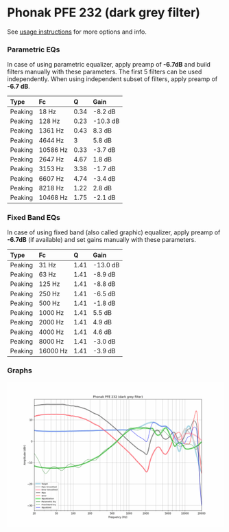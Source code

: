 # Phonak PFE 232 (dark grey filter)
See [usage instructions](https://github.com/jaakkopasanen/AutoEq#usage) for more options and info.

### Parametric EQs
In case of using parametric equalizer, apply preamp of **-6.7dB** and build filters manually
with these parameters. The first 5 filters can be used independently.
When using independent subset of filters, apply preamp of **-6.7 dB**.

| Type    | Fc       |    Q | Gain     |
|:--------|:---------|:-----|:---------|
| Peaking | 18 Hz    | 0.34 | -8.2 dB  |
| Peaking | 128 Hz   | 0.23 | -10.3 dB |
| Peaking | 1361 Hz  | 0.43 | 8.3 dB   |
| Peaking | 4644 Hz  | 3    | 5.8 dB   |
| Peaking | 10586 Hz | 0.33 | -3.7 dB  |
| Peaking | 2647 Hz  | 4.67 | 1.8 dB   |
| Peaking | 3153 Hz  | 3.38 | -1.7 dB  |
| Peaking | 6607 Hz  | 4.74 | -3.4 dB  |
| Peaking | 8218 Hz  | 1.22 | 2.8 dB   |
| Peaking | 10468 Hz | 1.75 | -2.1 dB  |

### Fixed Band EQs
In case of using fixed band (also called graphic) equalizer, apply preamp of **-6.7dB**
(if available) and set gains manually with these parameters.

| Type    | Fc       |    Q | Gain     |
|:--------|:---------|:-----|:---------|
| Peaking | 31 Hz    | 1.41 | -13.0 dB |
| Peaking | 63 Hz    | 1.41 | -8.9 dB  |
| Peaking | 125 Hz   | 1.41 | -8.8 dB  |
| Peaking | 250 Hz   | 1.41 | -6.5 dB  |
| Peaking | 500 Hz   | 1.41 | -1.8 dB  |
| Peaking | 1000 Hz  | 1.41 | 5.5 dB   |
| Peaking | 2000 Hz  | 1.41 | 4.9 dB   |
| Peaking | 4000 Hz  | 1.41 | 4.6 dB   |
| Peaking | 8000 Hz  | 1.41 | -3.0 dB  |
| Peaking | 16000 Hz | 1.41 | -3.9 dB  |

### Graphs
![](./Phonak%20PFE%20232%20(dark%20grey%20filter).png)